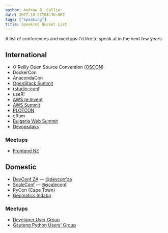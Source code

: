 ```yaml
---
author: Andrew B. Collier
date: 2017-10-21T08:30:00Z
tags: ["Speaking"]
title: Speaking Bucket List
---
```


A list of conferences and meetups I'd like to speak at in the next few years.

<!--more-->

## International

- O'Reilly Open Source Convention ([OSCON](https://conferences.oreilly.com/oscon))
- DockerCon
- AnacondaCon
- [OpenStack Summit](https://www.openstack.org/summit/)
- [rstudio::conf](https://www.rstudio.com/conference/)
- useR!
- [AWS re:Invent](https://reinvent.awsevents.com/)
- [AWS Summit](https://aws.amazon.com/summits/)
- [PLOTCON](https://plotcon.plot.ly/)
- <i class="fa fa-check" style="color: rgb(39, 174, 96);"></i> eRum
- <i class="fa fa-check" style="color: rgb(39, 174, 96);"></i> [Bulgaria Web Summit](https://bulgariawebsummit.com/)
- [Devopsdays](https://www.devopsdays.org/)

### Meetups

- [Frontend NE](https://frontendne.co.uk/)

## Domestic

- [DevConf ZA](https://www.devconf.co.za/) &#8212; [@devconfza](https://twitter.com/devconfza)
- [ScaleConf](http://scaleconf.org/) &#8212; [@scaleconf](https://twitter.com/scaleconf)
- <i class="fa fa-check" style="color: rgb(39, 174, 96);"></i> PyCon (Cape Town)
- [Geomatics Indaba](https://geomatics.org.za/)

### Meetups

- [Developer User Group](https://www.meetup.com/DeveloperUG/)
- [Gauteng Python Users' Group](https://www.meetup.com/Gauteng-Python-Users-Group/) <!-- Have emails from Angelique Gravina <angeliquegravina@gmail.com> about this! -->
